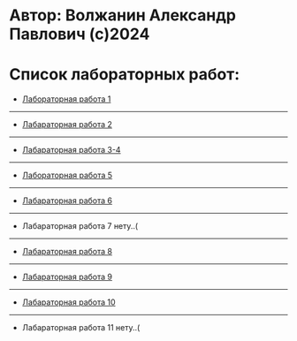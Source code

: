 # Автор: Волжанин Александр Павлович (с)2024

# Список лабораторных работ:

- [Лабораторная работа 1](https://github.com/m4deme1ns4ne/PROGRAMMING-3-SEM/tree/main/%D0%9B%D0%B0%D0%B1%D0%B0%D1%80%D0%B0%D1%82%D0%BE%D1%80%D0%BD%D0%B0%D1%8F%20%D1%80%D0%B0%D0%B1%D0%BE%D1%82%D0%B0%201)

---

- [Лабараторная работа 2](https://github.com/m4deme1ns4ne/PROGRAMMING-3-SEM/tree/main/Лабораторная%20работа%202)

---

- [Лабараторная работа 3-4](https://github.com/m4deme1ns4ne/PROGRAMMING-3-SEM/tree/main/Лабараторная%20работа%203-4)

---

- [Лабораторная работа 5](https://github.com/m4deme1ns4ne/PROGRAMMING-3-SEM/tree/main/Лабараторная%20работа%205)


---

- [Лабараторная работа 6](https://github.com/m4deme1ns4ne/PROGRAMMING-3-SEM/tree/main/Лабораторная%20работа%206)

---

- Лабараторная работа 7 нету..(

---

- [Лабараторная работа 8](https://github.com/m4deme1ns4ne/PROGRAMMING-3-SEM/tree/main/Лабараторная%20работа%208)

---

- [Лабараторная работа 9](https://github.com/m4deme1ns4ne/PROGRAMMING-3-SEM/blob/main/Лабараторная%20работа%209/Задания.md)

---

- [Лабараторная работа 10](https://github.com/m4deme1ns4ne/PROGRAMMING-3-SEM/tree/main/%D0%9B%D0%B0%D0%B1%D0%BE%D1%80%D0%B0%D1%82%D0%BE%D1%80%D0%BD%D0%B0%D1%8F%20%D1%80%D0%B0%D0%B1%D0%BE%D1%82%D0%B0%2010)

---

- Лабараторная работа 11 нету..(
